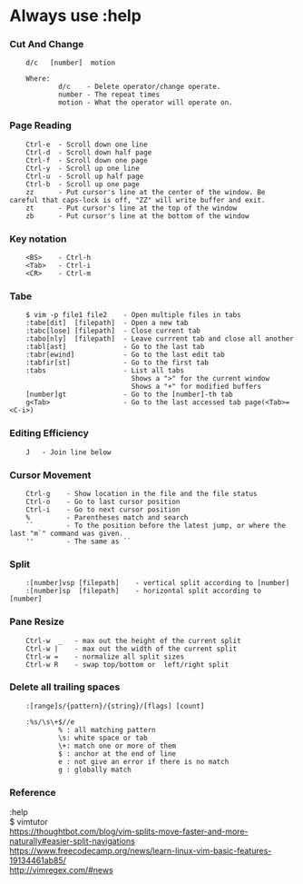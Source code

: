 # Always use :help

### Cut And Change

        d/c   [number]  motion

        Where:
                d/c    - Delete operator/change operate.
                number - The repeat times
                motion - What the operator will operate on.

### Page Reading

        Ctrl-e  - Scroll down one line
        Ctrl-d  - Scroll down half page
        Ctrl-f  - Scroll down one page
        Ctrl-y  - Scroll up one line
        Ctrl-u  - Scroll up half page
        Ctrl-b  - Scroll up one page
        zz      - Put cursor's line at the center of the window. Be careful that caps-lock is off, "ZZ" will write buffer and exit.
        zt      - Put cursor's line at the top of the window
        zb      - Put cursor's line at the bottom of the window

### Key notation

        <BS>    - Ctrl-h
        <Tab>   - Ctrl-i
        <CR>    - Ctrl-m

### Tabe

        $ vim -p file1 file2    - Open multiple files in tabs
        :tabe[dit]  [filepath]  - Open a new tab
        :tabc[lose] [filepath]  - Close current tab
        :tabo[nly]  [filepath]  - Leave currrent tab and close all another
        :tabl[ast]              - Go to the last tab
        :tabr[ewind]            - Go to the last edit tab
        :tabfir[st]             - Go to the first tab
        :tabs                   - List all tabs
                                  Shows a ">" for the current window
                                  Shows a "+" for modified buffers
        [number]gt              - Go to the [number]-th tab
        g<Tab>                  - Go to the last accessed tab page(<Tab>=<C-i>)


### Editing Efficiency

        J   - Join line below

### Cursor Movement

        Ctrl-g    - Show location in the file and the file status
        Ctrl-o    - Go to last cursor position
        Ctrl-i    - Go to next cursor position
        %         - Parentheses match and search
        ``        - To the position before the latest jump, or where the last "m`" command was given.
        ''        - The same as ``

### Split

        :[number]vsp [filepath]    - vertical split according to [number]
        :[number]sp  [filepath]    - horizontal split according to [number]

### Pane Resize

        Ctrl-w  _   - max out the height of the current split
        Ctrl-w |    - max out the width of the current split
        Ctrl-w =    - normalize all split sizes
        Ctrl-w R    - swap top/bottom or  left/right split

### Delete all trailing spaces

        :[range]s/{pattern}/{string}/[flags] [count]

        :%s/\s\+$//e
                % : all matching pattern
                \s: white space or tab
                \+: match one or more of them
                $ : anchor at the end of line
                e : not give an error if there is no match
                g : globally match

### Reference

:help  
$ vimtutor  
<https://thoughtbot.com/blog/vim-splits-move-faster-and-more-naturally#easier-split-navigations>  
<https://www.freecodecamp.org/news/learn-linux-vim-basic-features-19134461ab85/>  
<http://vimregex.com/#news>
